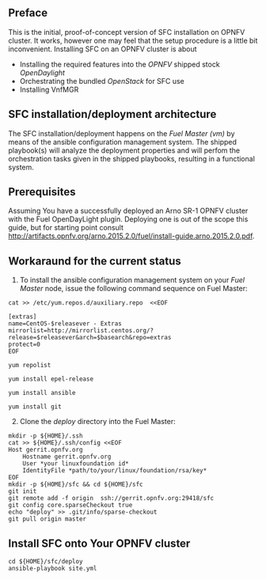 ## Preface
 This is the initial, proof-of-concept version of SFC installation on OPNFV cluster. It works, however one may feel that the setup procedure is a little bit inconvenient.
Installing SFC on an OPNFV cluster is about
* Installing the required features into the *OPNFV* shipped stock *OpenDaylight*
* Orchestrating the bundled *OpenStack* for SFC use
* Installing VnfMGR
## SFC installation/deployment architecture
 The SFC installation/deployment happens on the *Fuel Master (vm)* by means of the ansible configuration management system. The shipped playbook(s) will analyze the deployment properties and will perfom the orchestration tasks given in the shipped playbooks, resulting in a functional system.
## Prerequisites
 Assuming You have a successfully deployed an Arno SR-1 OPNFV cluster with the Fuel OpenDayLight plugin. Deploying one is out of the scope this guide, but for starting point consult http://artifacts.opnfv.org/arno.2015.2.0/fuel/install-guide.arno.2015.2.0.pdf.
## Workaraund for the current status
1. To install the ansible configuration management system on your *Fuel Master* node, issue the following command sequence on Fuel Master:
```
cat >> /etc/yum.repos.d/auxiliary.repo  <<EOF

[extras]
name=CentOS-$releasever - Extras
mirrorlist=http://mirrorlist.centos.org/?release=$releasever&arch=$basearch&repo=extras
protect=0
EOF

yum repolist

yum install epel-release

yum install ansible

yum install git
```
2. Clone the *deploy* directory into the Fuel Master:
```
mkdir -p ${HOME}/.ssh
cat >> ${HOME}/.ssh/config <<EOF
Host gerrit.opnfv.org
    Hostname gerrit.opnfv.org
    User *your linuxfoundation id*
    IdentityFile *path/to/your/linux/foundation/rsa/key*
EOF
mkdir -p ${HOME}/sfc && cd ${HOME}/sfc
git init
git remote add -f origin  ssh://gerrit.opnfv.org:29418/sfc
git config core.sparseCheckout true
echo "deploy" >> .git/info/sparse-checkout
git pull origin master
```
## Install SFC onto Your OPNFV cluster
```
cd ${HOME}/sfc/deploy
ansible-playbook site.yml
```